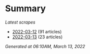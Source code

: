 # Summary
*Latest scrapes*
* [2022-03-12](https://github.com/nuuuwan/news_lk/blob/data/news_lk.2022-03-12.json) (91 articles)
* [2022-03-13](https://github.com/nuuuwan/news_lk/blob/data/news_lk.2022-03-13.json) (23 articles)

*Generated at 06:10AM, March 13, 2022*